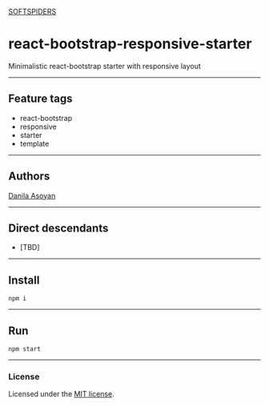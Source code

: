 [SOFTSPIDERS](https://github.com/softspiders/softspiders)

# react-bootstrap-responsive-starter

Minimalistic react-bootstrap starter with responsive layout

---

## Feature tags

- react-bootstrap
- responsive
- starter
- template

---

## Authors

[Danila Asoyan](https://github.com/Danilkashtan)

---

## Direct descendants

- [TBD]

---

## Install

```
npm i
```

---

## Run

```
npm start
```

---

### License

Licensed under the [MIT license](./LICENSE). 
